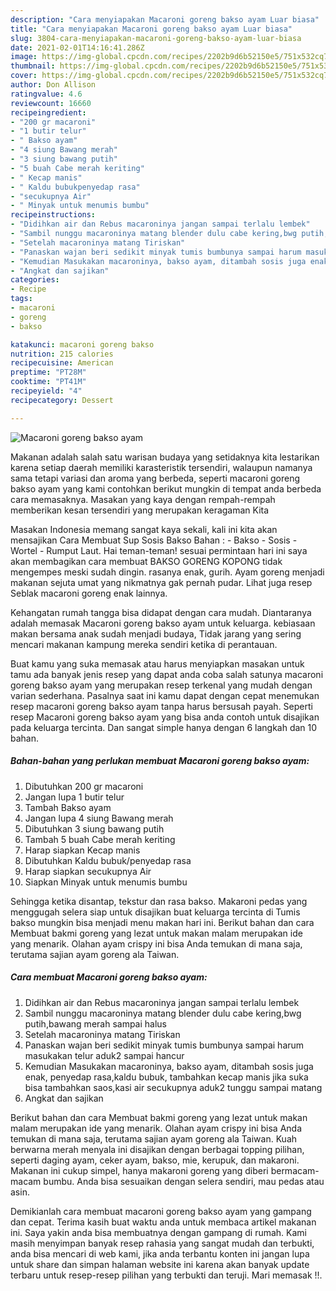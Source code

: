 ```yaml
---
description: "Cara menyiapakan Macaroni goreng bakso ayam Luar biasa"
title: "Cara menyiapakan Macaroni goreng bakso ayam Luar biasa"
slug: 3804-cara-menyiapakan-macaroni-goreng-bakso-ayam-luar-biasa
date: 2021-02-01T14:16:41.286Z
image: https://img-global.cpcdn.com/recipes/2202b9d6b52150e5/751x532cq70/macaroni-goreng-bakso-ayam-foto-resep-utama.jpg
thumbnail: https://img-global.cpcdn.com/recipes/2202b9d6b52150e5/751x532cq70/macaroni-goreng-bakso-ayam-foto-resep-utama.jpg
cover: https://img-global.cpcdn.com/recipes/2202b9d6b52150e5/751x532cq70/macaroni-goreng-bakso-ayam-foto-resep-utama.jpg
author: Don Allison
ratingvalue: 4.6
reviewcount: 16660
recipeingredient:
- "200 gr macaroni"
- "1 butir telur"
- " Bakso ayam"
- "4 siung Bawang merah"
- "3 siung bawang putih"
- "5 buah Cabe merah keriting"
- " Kecap manis"
- " Kaldu bubukpenyedap rasa"
- "secukupnya Air"
- " Minyak untuk menumis bumbu"
recipeinstructions:
- "Didihkan air dan Rebus macaroninya jangan sampai terlalu lembek"
- "Sambil nunggu macaroninya matang blender dulu cabe kering,bwg putih,bawang merah sampai halus"
- "Setelah macaroninya matang Tiriskan"
- "Panaskan wajan beri sedikit minyak tumis bumbunya sampai harum masukakan telur aduk2 sampai hancur"
- "Kemudian Masukakan macaroninya, bakso ayam, ditambah sosis juga enak, penyedap rasa,kaldu bubuk, tambahkan kecap manis jika suka bisa tambahkan saos,kasi air secukupnya aduk2 tunggu sampai matang"
- "Angkat dan sajikan"
categories:
- Recipe
tags:
- macaroni
- goreng
- bakso

katakunci: macaroni goreng bakso 
nutrition: 215 calories
recipecuisine: American
preptime: "PT28M"
cooktime: "PT41M"
recipeyield: "4"
recipecategory: Dessert

---
```



![Macaroni goreng bakso ayam](https://img-global.cpcdn.com/recipes/2202b9d6b52150e5/751x532cq70/macaroni-goreng-bakso-ayam-foto-resep-utama.jpg)

Makanan adalah salah satu warisan budaya yang setidaknya kita lestarikan karena setiap daerah memiliki karasteristik tersendiri, walaupun namanya sama tetapi variasi dan aroma yang berbeda, seperti macaroni goreng bakso ayam yang kami contohkan berikut mungkin di tempat anda berbeda cara memasaknya. Masakan yang kaya dengan rempah-rempah memberikan kesan tersendiri yang merupakan keragaman Kita

Masakan Indonesia memang sangat kaya sekali, kali ini kita akan mensajikan Cara Membuat Sup Sosis Bakso Bahan : - Bakso - Sosis - Wortel - Rumput Laut. Hai teman-teman! sesuai permintaan hari ini saya akan membagikan cara membuat BAKSO GORENG KOPONG tidak mengempes meski sudah dingin. rasanya enak, gurih. Ayam goreng menjadi makanan sejuta umat yang nikmatnya gak pernah pudar. Lihat juga resep Seblak macaroni goreng enak lainnya.

Kehangatan rumah tangga bisa didapat dengan cara mudah. Diantaranya adalah memasak Macaroni goreng bakso ayam untuk keluarga. kebiasaan makan bersama anak sudah menjadi budaya, Tidak jarang yang sering mencari makanan kampung mereka sendiri ketika di perantauan.

Buat kamu yang suka memasak atau harus menyiapkan masakan untuk tamu ada banyak jenis resep yang dapat anda coba salah satunya macaroni goreng bakso ayam yang merupakan resep terkenal yang mudah dengan varian sederhana. Pasalnya saat ini kamu dapat dengan cepat menemukan resep macaroni goreng bakso ayam tanpa harus bersusah payah.
Seperti resep Macaroni goreng bakso ayam yang bisa anda contoh untuk disajikan pada keluarga tercinta. Dan sangat simple hanya dengan 6 langkah dan 10 bahan.


<!--inarticleads1-->

##### Bahan-bahan yang perlukan membuat Macaroni goreng bakso ayam:

1. Dibutuhkan 200 gr macaroni
1. Jangan lupa 1 butir telur
1. Tambah  Bakso ayam
1. Jangan lupa 4 siung Bawang merah
1. Dibutuhkan 3 siung bawang putih
1. Tambah 5 buah Cabe merah keriting
1. Harap siapkan  Kecap manis
1. Dibutuhkan  Kaldu bubuk/penyedap rasa
1. Harap siapkan secukupnya Air
1. Siapkan  Minyak untuk menumis bumbu


Sehingga ketika disantap, tekstur dan rasa bakso. Makaroni pedas yang menggugah selera siap untuk disajikan buat keluarga tercinta di Tumis bakso mungkin bisa menjadi menu makan hari ini. Berikut bahan dan cara Membuat bakmi goreng yang lezat untuk makan malam merupakan ide yang menarik. Olahan ayam crispy ini bisa Anda temukan di mana saja, terutama sajian ayam goreng ala Taiwan. 

<!--inarticleads2-->

##### Cara membuat  Macaroni goreng bakso ayam:

1. Didihkan air dan Rebus macaroninya jangan sampai terlalu lembek
1. Sambil nunggu macaroninya matang blender dulu cabe kering,bwg putih,bawang merah sampai halus
1. Setelah macaroninya matang Tiriskan
1. Panaskan wajan beri sedikit minyak tumis bumbunya sampai harum masukakan telur aduk2 sampai hancur
1. Kemudian Masukakan macaroninya, bakso ayam, ditambah sosis juga enak, penyedap rasa,kaldu bubuk, tambahkan kecap manis jika suka bisa tambahkan saos,kasi air secukupnya aduk2 tunggu sampai matang
1. Angkat dan sajikan


Berikut bahan dan cara Membuat bakmi goreng yang lezat untuk makan malam merupakan ide yang menarik. Olahan ayam crispy ini bisa Anda temukan di mana saja, terutama sajian ayam goreng ala Taiwan. Kuah berwarna merah menyala ini disajikan dengan berbagai topping pilihan, seperti daging ayam, ceker ayam, bakso, mie, kerupuk, dan makaroni. Makanan ini cukup simpel, hanya makaroni goreng yang diberi bermacam-macam bumbu. Anda bisa sesuaikan dengan selera sendiri, mau pedas atau asin. 

Demikianlah cara membuat macaroni goreng bakso ayam yang gampang dan cepat. Terima kasih buat waktu anda untuk membaca artikel makanan ini. Saya yakin anda bisa membuatnya dengan gampang di rumah. Kami masih menyimpan banyak resep rahasia yang sangat mudah dan terbukti, anda bisa mencari di web kami, jika anda terbantu konten ini jangan lupa untuk share dan simpan halaman website ini karena akan banyak update terbaru untuk resep-resep pilihan yang terbukti dan teruji. Mari memasak !!. 
